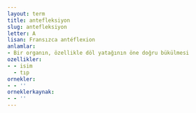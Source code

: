 ```yaml
---
layout: term
title: antefleksiyon
slug: antefleksiyon
letter: A
lisan: Fransızca antéflexion
anlamlar:
- Bir organın, özellikle döl yatağının öne doğru bükülmesi
ozellikler:
- - isim
  - tıp
ornekler:
- - ''
orneklerkaynak:
- - ''
---
```

